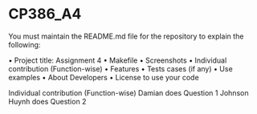 # CP386_A4
You must maintain the README.md file for the repository to explain the following: 
 
• Project title: Assignment 4
• Makefile 
• Screenshots 
• Individual contribution (Function-wise) 
• Features 
• Tests cases (if any) 
• Use examples 
• About Developers 
• License to use your code

Individual contribution (Function-wise)
Damian does Question 1
Johnson Huynh does Question 2
